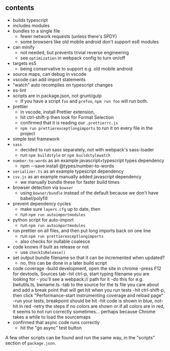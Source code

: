 
## contents

- builds typescript
- includes modules
- bundles to a single file
    - fewer network requests (unless there's SPDY)
    - some browsers like old mobile android don't support es6 modules
- can minify
    - not needed, but prevents trivial reverse engineering
    - see `optimization` in webpack config to turn on/off
- targets es5
    - being conservative to support e.g. old mobile android
- source maps, can debug in vscode
- vscode can add import statements
- "watch" auto recompiles on typescript changes
- es-lint
- scripts are in package.json, not grunt/gulp
    - if you have a script `foo` and `prefoo`, `npm run foo` will run both.
- prettier
    - in vscode, install Prettier extension,
    - hit ctrl-shift-p then look for Format Selection
    - confirmed that it is reading our `.prettierrc.js`
    - `npm run prettierexceptlongimports` to run it on every file in the project
- simple test framework
- `sass`
    - decided to run sass separately, not with webpack's sass-loader
    - run `npm buildstyle` or `npm buildstylewatch`
- `number-to-words` as an example javascript+typescript types dependency
    - npm --save install @types/number-to-words
- `serializer.ts` as an example typescript dependency
- `csv.js` as an example manually added javascript dependency
    - we manually bundle these for faster build times
- browser detection via `bowser`
    - using `bowser/bundle` instead of the default because we don't have babel/polyfill
- prevent dependency cycles
    - make sure `layers.cfg` up to date, then
    - run `npm run autoimportmodules`
- python script for auto-import
    - run `npm run autoimportmodules`
- run prettier on all files, and then put long imports back on one line
    - run `npm run prettierexceptlongimports`
    - also checks for nullable coalesce
- code knows if built as release or not
    - use `checkIsRelease()`
- set output bundle filename so that it can be incremented when updated?
    - no, this can be done in a later build script
- code coverage
        -build development, open the site in chrome
        -press F12 for devtools, Sources tab
        -hit ctrl-p, start typing filename you are looking for 
        - you'll see a webpack:// path for it
        -do this for e.g. bwtutils.ts, bwname.ts
        -tab to the source for the ts file you care about and add a break point that will get hit when you run tests
        -hit ctrl-shift-p, then click "Performance-start instrumenting coverage and reload page"
        -run your tests, breakpoint should be hit
        -hit code is shown in blue, not-hit in red
        -retry the steps if no colors are shown or if all colors are in red, it seems to not run correctly sometimes... perhaps because Chrome takes a while to load the sourcemaps
- confirmed that async code runs correctly
    - hit the "go async" test button

A few other scripts can be found and run the same way, in the "scripts" section of `package.json`.



